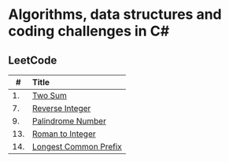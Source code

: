 # Algorithms, data structures and coding challenges in C#

## LeetCode

| #   | Title                                                                       |
|-----|:----------------------------------------------------------------------------|
| 1.  | [Two Sum](LeetCode/Challenges.LeetCode/TwoSum/)                             |
| 7.  | [Reverse Integer](LeetCode/Challenges.LeetCode/ReverseInteger/)             |
| 9.  | [Palindrome Number](LeetCode/Challenges.LeetCode/PalindromeNumber/)         |
| 13. | [Roman to Integer](LeetCode/Challenges.LeetCode/RomanToInteger/)            |
| 14. | [ Longest Common Prefix](LeetCode/Challenges.LeetCode/LongestCommonPrefix/) |


